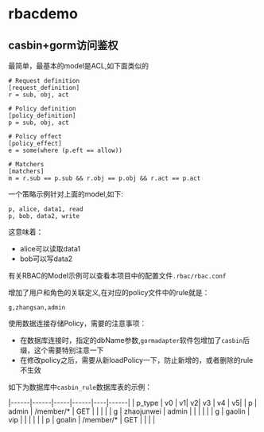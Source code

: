 # rbacdemo
## casbin+gorm访问鉴权


最简单，最基本的model是ACL,如下面类似的

```
# Request definition
[request_definition]
r = sub, obj, act

# Policy definition
[policy_definition]
p = sub, obj, act

# Policy effect
[policy_effect]
e = some(where (p.eft == allow))

# Matchers
[matchers]
m = r.sub == p.sub && r.obj == p.obj && r.act == p.act

```

一个策略示例针对上面的model,如下:
```
p, alice, data1, read
p, bob, data2, write
```

这意味着：
- alice可以读取data1
- bob可以写data2

有关RBAC的Model示例可以查看本项目中的配置文件`.rbac/rbac.conf`

增加了用户和角色的关联定义,在对应的policy文件中的rule就是：

`g,zhangsan,admin`


使用数据连接存储Policy，需要的注意事项：
- 在数据库连接时，指定的dbName参数,`gormadapter`软件包增加了`casbin`后缀，这个需要特别注意一下
- 在修改policy之后，需要从新loadPolicy一下，防止新增的，或者删除的rule不生效



如下为数据库中`casbin_rule`数据库表的示例：

|------|------|-----|------|----|------|
| p_type | v0 | v1| v2| v3 | v4 | v5|
| p | admin | /member/* | GET | | | |
| g | zhaojunwei | admin | | | | |
| g | gaolin | vip | | | | | 
| p | goalin | /member/* | GET | | | |